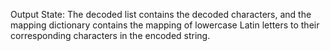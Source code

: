 Output State: The decoded list contains the decoded characters, and the mapping dictionary contains the mapping of lowercase Latin letters to their corresponding characters in the encoded string.